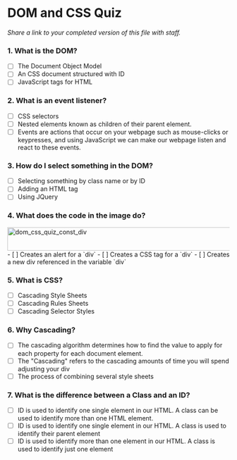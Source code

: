 # DOM and CSS Quiz
_Share a link to your completed version of this file with staff._

### 1. What is the DOM?
- [ ] The Document Object Model
- [ ] An CSS document structured with ID
- [ ] JavaScript tags for HTML

### 2. What is an event listener?
- [ ] CSS selectors
- [ ] Nested elements known as children of their parent element.
- [ ] Events are actions that occur on your webpage such as mouse-clicks or keypresses, and using JavaScript we can make our webpage listen and react to these events.

### 3. How do I select something in the DOM?
- [ ] Selecting something by class name or by ID
- [ ] Adding an HTML tag
- [ ] Using JQuery

### 4. What does the code in the image do?
<img width="683" height="53" alt="dom_css_quiz_const_div" src="https://github.com/user-attachments/assets/c2d4ec0c-bfcd-47ff-9e07-aa1a0d728d53" />
- [ ] Creates an alert for a `div`
- [ ] Creates a CSS tag for a `div`
- [ ] Creates a new div referenced in the variable `div`

### 5. What is CSS?
- [ ] Cascading Style Sheets
- [ ] Cascading Rules Sheets
- [ ] Cascading Selector Styles
 
### 6. Why Cascading?
- [ ] The cascading algorithm determines how to find the value to apply for each property for each document element.
- [ ] The "Cascading" refers to the cascading amounts of time you will spend adjusting your div
- [ ] The process of combining several style sheets

### 7. What is the difference between a Class and an ID?
- [ ] ID is used to identify one single element in our HTML. A class can be used to identify more than one HTML element.
- [ ] ID is used to identify one single element in our HTML. A class is used to identify their parent element
- [ ] ID is used to identify more than one element in our HTML. A class is used to identify just one element
